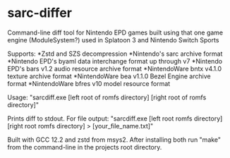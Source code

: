 # sarc-differ
Command-line diff tool for Nintendo EPD games built using that one game engine (ModuleSystem?) used in Splatoon 3 and Nintendo Switch Sports

Supports:
*Zstd and SZS decompression
*Nintendo's sarc archive format
*Nintendo EPD's byaml data interchange format up through v7
*Nintendo EPD's bars v1.2 audio resource archive format
*NintendoWare bntx v4.1.0 texture archive format
*NintendoWare bea v1.1.0 Bezel Engine archive format
*NintendoWare bfres v10 model resource format

Usage: "sarcdiff.exe [left root of romfs directory] [right root of romfs directory]"

Prints diff to stdout. For file output: "sarcdiff.exe [left root romfs directory] [right root romfs directory] > [your_file_name.txt]"

Built with GCC 12.2 and zstd from msys2. After installing both run "make" from the command-line in the projects root directory.
